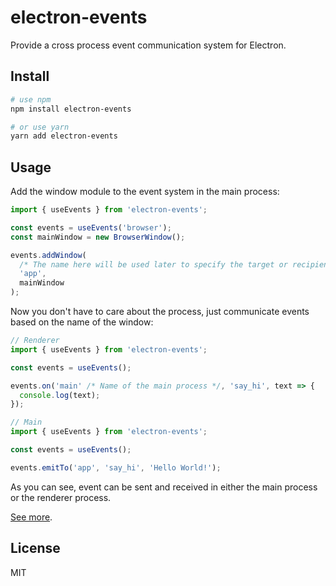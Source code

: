 # electron-events

Provide a cross process event communication system for Electron.

## Install

```bash
# use npm
npm install electron-events

# or use yarn
yarn add electron-events
```

## Usage

Add the window module to the event system in the main process:

```js
import { useEvents } from 'electron-events';

const events = useEvents('browser');
const mainWindow = new BrowserWindow();

events.addWindow(
  /* The name here will be used later to specify the target or recipient of the event triggered. */
  'app',
  mainWindow
);
```

Now you don't have to care about the process, just communicate events based on the name of the window:

```js
// Renderer
import { useEvents } from 'electron-events';

const events = useEvents();

events.on('main' /* Name of the main process */, 'say_hi', text => {
  console.log(text);
});

// Main
import { useEvents } from 'electron-events';

const events = useEvents();

events.emitTo('app', 'say_hi', 'Hello World!');
```

As you can see, event can be sent and received in either the main process or the renderer process.

[See more](https://github.com/kisstar/electron-events/blob/main/packages/docs/index.md).

## License

MIT

